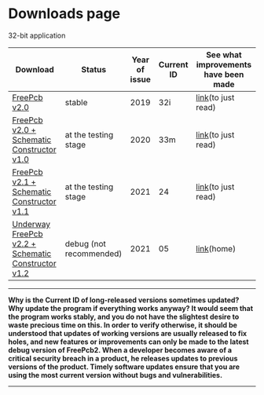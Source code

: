 # Downloads page

32-bit application

Download                                                                         | Status | Year of issue | Current ID | See what improvements have been made
---------------------------------------------------------------------------------|--------|---------------|------------|------------------------------------------
[FreePcb v2.0](https://github.com/Duxah/FreePCB-2/archive/0-32.zip)           | stable | 2019 | 32i | [link](https://github.com/Duxah/FreePCB-2/tree/0-32/README.md)(to just read)
[FreePcb v2.0 + Schematic Constructor v1.0](https://github.com/Duxah/FreePCB-2/archive/0-33.zip) | at the testing stage | 2020 | 33m | [link](https://github.com/Duxah/FreePCB-2/tree/0-33/README.md)(to just read)
[FreePcb v2.1 + Schematic Constructor v1.1](https://github.com/Duxah/FreePCB-2/archive/1-xx.zip) | at the testing stage | 2021 | 24 | [link](https://github.com/Duxah/FreePCB-2/tree/1-xx/README.md)(to just read)
[Underway FreePcb v2.2 + Schematic Constructor v1.2](https://github.com/Duxah/FreePCB-2/archive/master.zip) | debug (not recommended) | 2021 | 05 | [link](https://freepcb.dev)(home)

***

**Why is the Current ID of long-released versions sometimes updated? Why update the program if everything works anyway? It would seem that the program works stably, and you do not have the slightest desire to waste precious time on this. In order to verify otherwise, it should be understood that updates of working versions are usually released to fix holes, and new features or improvements can only be made to the latest debug version of FreePcb2. When a developer becomes aware of a critical security breach in a product, he releases updates to previous versions of the product. Timely software updates ensure that you are using the most current version without bugs and vulnerabilities.**

***




<!-- Yandex.Metrika counter -->
<script type="text/javascript" >
   (function(m,e,t,r,i,k,a){m[i]=m[i]||function(){(m[i].a=m[i].a||[]).push(arguments)};
   m[i].l=1*new Date();k=e.createElement(t),a=e.getElementsByTagName(t)[0],k.async=1,k.src=r,a.parentNode.insertBefore(k,a)})
   (window, document, "script", "https://mc.yandex.ru/metrika/tag.js", "ym");

   ym(56412415, "init", {
        clickmap:true,
        trackLinks:true,
        accurateTrackBounce:true,
        webvisor:true
   });
</script>
<noscript><div><img src="https://mc.yandex.ru/watch/56412415" style="position:absolute; left:-9999px;" alt="" /></div></noscript>
<!-- /Yandex.Metrika counter -->
